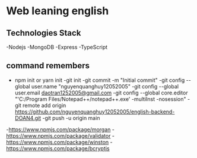 # Web leaning english

## Technologies Stack

-Nodejs
-MongoDB
-Express
-TypeScript

## command remembers
- npm init or yarn init
-git init
-git commit -m "Initial commit"
-git config --global user.name "nguyenquanghuy12052005"
-git config --global user.email daotran1252005@gmail.com
-git config --global core.editor "'C:/Program Files/Notepad++/notepad++.exe' -multiInst -nosession"
-git remote add origin https://github.com/nguyenquanghuy12052005/english-backend-DOAN4.git
-git push -u origin main

-https://www.npmjs.com/package/morgan
-https://www.npmjs.com/package/validator
-https://www.npmjs.com/package/winston
-https://www.npmjs.com/package/bcryptjs
